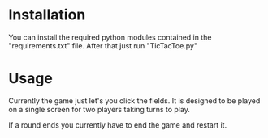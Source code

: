 # Installation

You can install the required python modules contained in the
"requirements.txt" file. After that just run "TicTacToe.py"

# Usage

Currently the game just let's you click the fields. It is designed to be played on a single screen for two players taking turns to play.

If a round ends you currently have to end the game and restart it.
